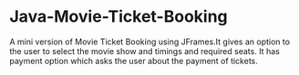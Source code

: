 # Java-Movie-Ticket-Booking
A mini version of Movie Ticket Booking using JFrames.It gives an option to the user to select the movie show and timings and required seats. It has payment option which asks the user about the payment of tickets.
